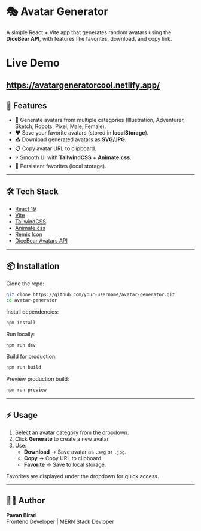 # 🎭 Avatar Generator

A simple React + Vite app that generates random avatars using the **DiceBear API**, with features like favorites, download, and copy link.
# Live Demo
https://avatargeneratorcool.netlify.app/
---

## 🚀 Features
- 🎨 Generate avatars from multiple categories (Illustration, Adventurer, Sketch, Robots, Pixel, Male, Female).
- ❤️ Save your favorite avatars (stored in **localStorage**).
- 📥 Download generated avatars as **SVG/JPG**.
- 📋 Copy avatar URL to clipboard.
- ⚡ Smooth UI with **TailwindCSS** + **Animate.css**.
- 💾 Persistent favorites (local storage).

---

## 🛠️ Tech Stack
- [React 19](https://react.dev/)
- [Vite](https://vitejs.dev/)
- [TailwindCSS](https://tailwindcss.com/)
- [Animate.css](https://animate.style/)
- [Remix Icon](https://remixicon.com/)
- [DiceBear Avatars API](https://www.dicebear.com/)

---

## 📦 Installation

Clone the repo:
```bash
git clone https://github.com/your-username/avatar-generator.git
cd avatar-generator
```

Install dependencies:
```bash
npm install
```

Run locally:
```bash
npm run dev
```

Build for production:
```bash
npm run build
```

Preview production build:
```bash
npm run preview
```
---

## ⚡ Usage
1. Select an avatar category from the dropdown.
2. Click **Generate** to create a new avatar.
3. Use:
   - **Download** → Save avatar as `.svg` or `.jpg`.
   - **Copy** → Copy URL to clipboard.
   - **Favorite** → Save to local storage.

Favorites are displayed under the dropdown for quick access.

---

## 👨‍💻 Author
**Pavan Birari**  
Frontend Developer | MERN Stack Devloper  
